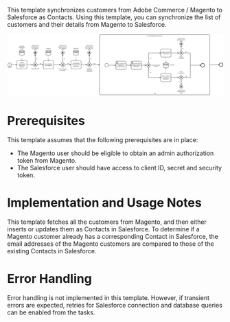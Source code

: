 This template synchronizes customers from Adobe Commerce / Magento to Salesforce as Contacts.
Using this template, you can synchronize the list of customers and their details from Magento to Salesforce.

![Template](assets/Synchronize_customers_from_Adobe_Commerce_Magento_to_Salesforce.svg)

# Prerequisites

This template assumes that the following prerequisites are in place:

- The Magento user should be eligible to obtain an admin authorization token from Magento.
- The Salesforce user should have access to client ID, secret and security token.

# Implementation and Usage Notes

This template fetches all the customers from Magento, and then either inserts or updates them as Contacts in Salesforce. To determine if a Magento customer already has a corresponding Contact in Salesforce, the email addresses of the Magento customers are compared to those of the existing Contacts in Salesforce.

# Error Handling

Error handling is not implemented in this template.
However, if transient errors are expected, retries for Salesforce connection and database queries can be enabled from the tasks.